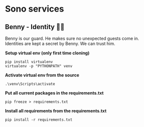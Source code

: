 # Sono services

Benny - Identity 👮‍♂️
---
Benny is our guard. He makes sure no unexpected guests come in.
Identities are kept a secret by Benny. We can trust him.

**Setup virtual env (only first time cloning)**
```
pip install virtualenv
virtualenv -p "PYTHONPATH" venv
```

**Activate virtual env from the source**
```
.\venv\Scripts\activate
```

**Put all current packages in the requirements.txt**
```
pip freeze > requirements.txt
```

**Install all requirements from the requirements.txt**
```
pip install -r requirements.txt
```
